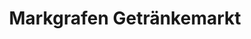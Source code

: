 ---
title: "Markgrafen Getränkemarkt"
url: /schnaittach/markgrafen-getraenkemarkt/
shop: Getränke
---